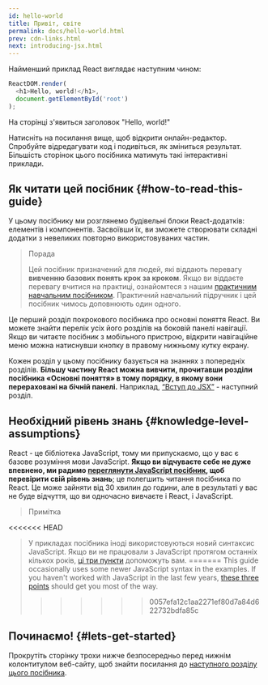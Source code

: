 ```yaml
---
id: hello-world
title: Привіт, світе
permalink: docs/hello-world.html
prev: cdn-links.html
next: introducing-jsx.html
---
```


Найменший приклад React виглядає наступним чином:

```js
ReactDOM.render(
  <h1>Hello, world!</h1>,
  document.getElementById('root')
);
```

На сторінці з'явиться заголовок "Hello, world!"

[](codepen://hello-world)

Натисніть на посилання вище, щоб відкрити онлайн-редактор. Спробуйте відредагувати код і подивіться, як зміниться результат. Більшість сторінок цього посібника матимуть такі інтерактивні приклади.


## Як читати цей посібник {#how-to-read-this-guide}

У цьому посібнику ми розглянемо будівельні блоки React-додатків: елементів і компонентів. Засвоївши їх, ви зможете створювати складні додатки з невеликих повторно використовуваних частин.

>Порада
>
>Цей посібник призначений для людей, які віддають перевагу **вивченню базових понять крок за кроком**. Якщо ви віддаєте перевагу вчитися на практиці, ознайомтеся з нашим [практичним навчальним посібником](/tutorial/tutorial.html). Практичний навчальний підручник і цей посібник чимось доповнюють один одного.

Це перший розділ покрокового посібника про основні поняття React. Ви можете знайти перелік усіх його розділів на боковій панелі навігації. Якщо ви читаєте посібник з мобільного пристрою, відкрити навігаційне меню можна натиснувши кнопку в правому нижньому кутку екрану.

Кожен розділ у цьому посібнику базується на знаннях з попередніх розділів. **Більшу частину React можна вивчити, прочитавши розділи посібника «Основні поняття» в тому порядку, в якому вони перераховані на бічній панелі.** Наприклад, [“Вступ до JSX”](/docs/introducing-jsx.html) - наступний розділ.

## Необхідний рівень знань {#knowledge-level-assumptions}

React - це бібліотека JavaScript, тому ми припускаємо, що у вас є базове розуміння мови JavaScript. **Якщо ви відчуваєте себе не дуже впевнено, ми радимо [переглянути JavaScript посібник](https://developer.mozilla.org/uk/docs/Web/JavaScript/A_re-introduction_to_JavaScript), щоб перевірити свій рівень знань**; це полегшить читання посібника по React. Це може зайняти від 30 хвилин до години, але в результаті у вас не буде відчуття, що ви одночасно вивчаєте і React, і JavaScript.

>Примітка
>
<<<<<<< HEAD
>У прикладах посібника іноді використовуються новий синтаксис JavaScript. Якщо ви не працювали з JavaScript протягом останніх кількох років, [ці три пункти](https://gist.github.com/gaearon/683e676101005de0add59e8bb345340c) допоможуть вам.
=======
>This guide occasionally uses some newer JavaScript syntax in the examples. If you haven't worked with JavaScript in the last few years, [these three points](https://gist.github.com/gaearon/683e676101005de0add59e8bb345340c) should get you most of the way.
>>>>>>> 0057efa12c1aa2271ef80d7a84d622732bdfa85c


## Починаємо! {#lets-get-started}

Прокрутіть сторінку трохи нижче безпосередньо перед нижнім колонтитулом веб-сайту, щоб знайти посилання до [наступного розділу цього посібника](/docs/introducing-jsx.html).

